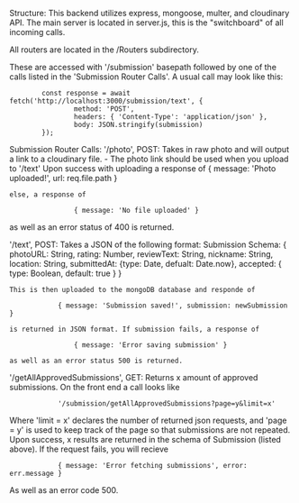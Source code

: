 Structure:
This backend utilizes express, mongoose, multer, and cloudinary API. The main server is located in server.js, this is the "switchboard" of all incoming calls. 

All routers are located in the /Routers subdirectory. 


These are accessed with '/submission' basepath followed by one of the calls listed in the 'Submission Router Calls'. A usual call may look like this:

            const response = await fetch('http://localhost:3000/submission/text', {
                    method: 'POST',
                    headers: { 'Content-Type': 'application/json' },
                    body: JSON.stringify(submission)
            });

Submission Router Calls:
'/photo', POST: Takes in raw photo and will output a link to a cloudinary file.
    - The photo link should be used when you upload to '/text'
    Upon success with uploading a response of 
                { message: 'Photo uploaded!', url: req.file.path }

    else, a response of 

                    { message: 'No file uploaded' }

as well as an error status of 400 is returned.

'/text', POST: Takes a JSON of the following format:
    Submission Schema:
                    {
                    photoURL: String,
                    rating: Number,
                    reviewText: String,
                    nickname: String,
                    location: String,
                    submittedAt: {type: Date, defualt: Date.now},
                    accepted: { type: Boolean, default: true }
                    }

    This is then uploaded to the mongoDB database and responde of 

                { message: 'Submission saved!', submission: newSubmission }

    is returned in JSON format. If submission fails, a response of 

                    { message: 'Error saving submission' }

    as well as an error status 500 is returned.

'/getAllApprovedSubmissions', GET: Returns x amount of approved submissions. On the front end a call looks like

                '/submission/getAllApprovedSubmissions?page=y&limit=x'

Where 'limit = x' declares the number of returned json requests, and 'page = y' is used to keep track of the page so that submissions are not repeated. 
Upon success, x results are returned in the schema of Submission (listed above). 
If the request fails, you will recieve 

                { message: 'Error fetching submissions', error: err.message }

As well as an error code 500.